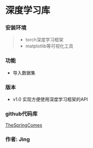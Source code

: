 # 深度学习库

### 安装环境

> + torch深度学习框架
> + matplotlib等可视化工具

### 功能

+ 导入数据集

### 版本

+ v1.0 实现方便使用深度学习框架的API

### github代码库

[TheSpringComes](https://github.com/TheSpringComes)

### 作者: Jing
